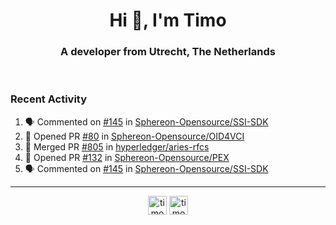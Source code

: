 <h1 align="center">Hi 👋, I'm Timo</h1>
<h3 align="center">A developer from Utrecht, The Netherlands</h3>
<br/>
<!-- https://github.com/rahuldkjain/github-profile-readme-generator --!>

<!--  <p align="left"><img src="https://github-readme-stats.vercel.app/api?username=timoglastra&show_icons=true&count_private=true&" alt="timoglastra" /></p> --!>

<!--
Github language stats
<p align="left"><img src="https://github-readme-stats.vercel.app/api/top-langs/?username=timoglastra&layout=compact" alt="timoglastra" /><p>
-->

<!-- Codestats language stats -->
<!-- <p align="left"><img src="https://codestats-readme.vercel.app/api/top-langs/?username=timoglastra&layout=compact&language_count=12" alt="timoglastra" /><p>    --!>
  
<h3>Recent Activity</h3>

<!--START_SECTION:activity-->
1. 🗣 Commented on [#145](https://github.com/Sphereon-Opensource/SSI-SDK/pull/145#issuecomment-1845036068) in [Sphereon-Opensource/SSI-SDK](https://github.com/Sphereon-Opensource/SSI-SDK)
2. 💪 Opened PR [#80](https://github.com/Sphereon-Opensource/OID4VCI/pull/80) in [Sphereon-Opensource/OID4VCI](https://github.com/Sphereon-Opensource/OID4VCI)
3. 🎉 Merged PR [#805](https://github.com/hyperledger/aries-rfcs/pull/805) in [hyperledger/aries-rfcs](https://github.com/hyperledger/aries-rfcs)
4. 💪 Opened PR [#132](https://github.com/Sphereon-Opensource/PEX/pull/132) in [Sphereon-Opensource/PEX](https://github.com/Sphereon-Opensource/PEX)
5. 🗣 Commented on [#145](https://github.com/Sphereon-Opensource/SSI-SDK/pull/145#issuecomment-1840222309) in [Sphereon-Opensource/SSI-SDK](https://github.com/Sphereon-Opensource/SSI-SDK)
<!--END_SECTION:activity-->

---

<p align="center">
<a href="https://twitter.com/timoglastra" target="blank"><img align="center" src="https://cdn.jsdelivr.net/npm/simple-icons@3.0.1/icons/twitter.svg" alt="timoglastra" height="30" width="30" /></a>
<a href="https://linkedin.com/in/timoglastra" target="blank"><img align="center" src="https://cdn.jsdelivr.net/npm/simple-icons@3.0.1/icons/linkedin.svg" alt="timoglastra" height="30" width="30" /></a>
</p>



